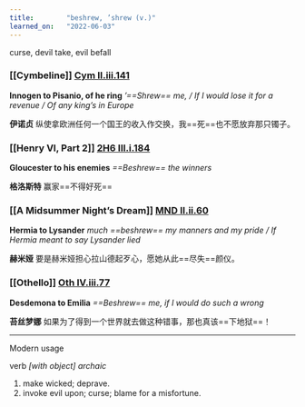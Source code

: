 ```yaml
---
title:        "beshrew, ’shrew (v.)"
learned_on:   "2022-06-03"
---
```


curse, devil take, evil befall

### [[Cymbeline]] [Cym II.iii.141](https://www.shakespeareswords.com/Public/Play.aspx?Act=2&Scene=3&WorkId=7#138064) 

**Innogen to Pisanio, of he ring** *’==Shrew== me, / If I would lose it for a revenue / Of any king’s in Europe*

**伊诺贞** 纵使拿欧洲任何一个国王的收入作交换，我==死==也不愿放弃那只镯子。

### [[Henry VI, Part 2]] [2H6 III.i.184](https://www.shakespeareswords.com/Public/Play.aspx?Act=3&Scene=1&WorkId=34#238194) 

**Gloucester to his enemies** *==Beshrew== the winners*

**格洛斯特** 赢家==不得好死==

### [[A Midsummer Night’s Dream]] [MND II.ii.60](https://www.shakespeareswords.com/Public/Play.aspx?Act=2&Scene=2&WorkId=4#126287) 

**Hermia to Lysander** *much ==beshrew== my manners and my pride / If Hermia meant to say Lysander lied*

**赫米娅** 要是赫米娅担心拉山德起歹心，愿她从此==尽失==颜仪。

### [[Othello]] [Oth IV.iii.77](https://www.shakespeareswords.com/Public/Play.aspx?Act=4&Scene=3&WorkId=9#145446) 

**Desdemona to Emilia** *==Beshrew== me, if I would do such a wrong*

**苔丝梦娜** 如果为了得到一个世界就去做这种错事，那也真该==下地狱==！

-----

Modern usage

verb *\[with object\]* *archaic* 

1. make wicked; deprave.  
2. invoke evil upon; curse; blame for a misfortune.